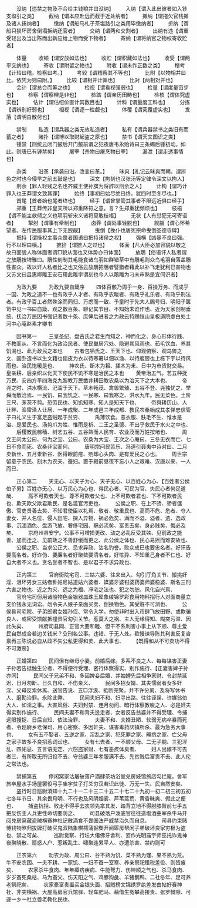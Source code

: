 <!-- { "loadSidebar": true } -->
　　没纳【违禁之物及不合给主钱粮并曰没纳】
　　入纳【谓入此出彼者如入钞支塩引之类】
　　截纳【谓本应赴远而截于近处纳者】
　　摊纳【谓拖欠官钱摊及诸人揍纳者】
　　缴纳【谓船马札子茶塩路引之类用毕缴纳者】
　　折纳【谓船只损坏房舍倒塌拆纳还官者】
　　交纳【谓两和交割者】
　　出纳有违【谓重受轻出及当出陈而出新应给上物而受下物者】
　　寄纳【谓将纳官之物权寄收贮者】

　　体量
　　收顿【谓安放如法也】
　　收贮【谓积藏如法也】
　　收受【谓两平交纳也】
　　寄收【谓附留之物也】
　　附收【谓未作正数之类】
　　稽考【计较曰稽。检察曰考。】
　　考较【谓稽察其不等也】
　　比附【以物相并曰比。依凭为则曰附。】
　　比较【谓相并计筭也】
　　比对【两相对并也】
　　会计【谓总合而筹之也】
　　检视【谓看视强弱也】
　　检量【谓度量亩步也】
　　检察【谓察辨是非也】
　　检踏【谓亲历田畴也】
　　检核【谓体究虚实也】
　　估计【谓估纽价直计其数目也】
　　计料【谓量度工料也】
　　分拣【谓辨别好弱也】
　　相视【谓逐一检觑也】
　　体覆【谓究覆虚实也】
　　发落【谓明白散付也】

　　禁制
　　私造【谓兵器之类无故私造者】
　　私有【谓兵器禁书之类旧有而蓄之者】
　　赌扑【谓博以取财起盗之原也】
　　禁书【谓天文图识之类】
　　锺禁【刑统云闭门皷后开门皷前谓之犯夜唐韦永贻诗曰三条蠋后锺初动。如此。则唐巳有锺禁矣】
　　屠宰【杀物曰屠烹物曰宰】
　　漏泄【谓走透事情也】

　　杂类
　　沿革【承袭曰沿。改变曰革。】
　　昧爽【礼记云昧爽而朝。谓辨色之时也今侵早之前五鼓是也】
　　深文【拘刻也汉张汤等定律令深文以拘人】
　　刑余【罪人轻贱之名也齐威王使孙膑为将辞以刑余之人】
　　计构【谓巧计罪入也王莽谓文致其罪】
　　始终【事初曰始尽绝曰终。犹四时至冬尽也。】
　　首尾【首者始也尾者终也】
　　经手【谓曾掌管其事者不限远近俱曰经手】
　　郑重【王莽传非皇天所以郑重降符之意。言？生郑重犹频烦也】
　　枝梧【谓不能主欹倾之义也项羽斩宋义诸将莫敢枝梧】
　　无状【人有愆犯无可寄语者】
　　掣肘【谓事有牵制也】
　　卤莽【谓处事轻脱也】
　　觊觎【谓心怀希望者。左传民服事其上下无觊觎】
　　曳倒【挽仆也唐宪宗命曳倒圣德寺碑】
　　把持【谓操权主事众畏者国语曰把持诸侯之权】
　　强横【凶暴不良曰强。行不以理曰横。】
　　摭拾【谓摭人之过也】
　　体面【凡大臣必加容貌以敬之故曰面貌人称体面者谓□貌从面也又体势亦曰体面】
　　放鵰【俗语讦人私者谓之放鵰按埤雅曰。鵰性刻制其毛能食诸鸟羽如群错草中有鵰毛则众鸟毛羽自落盖鵰性害众。故以讦人私者比之也又俗云放鵰把鴈者譬猎者藉此以补飞走犹利巳害物也又苏文曰吕惠卿雕王安石用此雕字谓刻也今人以鵰雕为刁未审熟是宜伺识者】

　　为政九要
　　为政九要自箴序
　　四体百骸乃周乎一身、百揆万务、而成乎一国、为政之道不一也有政乎人才者、有政乎农畯者、有政乎礼乐者、有政乎刑法者。有政乎百工者然殊涂而同归、万虑而一致、予童时于先大人赐号归、明阳子箧笥中见一书曰自箴、观之数百条、聊记其节目、不知始末谁作也、近为天家创制垂统、抚治万民因书强记者数十条、庶俾后进者之为政云特赐恒山皇极道院虚白处士河中心庵赵素才卿书

　　因书第一
　　三皇圣纪、盘古氏之君生而知之、神而化之、身心形体行践、不教而从、不言而化为政治民者、使民巢居穴处、隐避其风雨也、茹毛饮血、养其饥渴也、此为政民之本也
　　古者包牺氏之、王天下也、仰观俯察、观鸟兽之文、画卦造书以生文籍也俪皮为衣以待寒暑以佃以渔、以待庖厨也上栋下宇以待风雨也、治民饱暖是也、
　　神农氏、斲木为耜、揉木为耒、日中为市货财交易。皇亲耕、后亲织以化天下使民不饥不寒是治民之本也
　　黄帝治五气。艺五种抚万民、安四方平四海克九黎教万民凿井耕田教农桑以为治天下之大本也、
　　帝尧之时、洪水横流、汜滥于天下。草木畅茂、禽兽繁殖、五谷不登、尧独忧之、举舜而敷治焉、一民饥、曰我饥之、一民寒、曰我寒之、洪水九年。民无菜色。土阶三尺、茅茨不剪。恐劳民也、知饥知寒、知人是知天下也、
　　帝舜耕历山、人让畔、渔雷泽人让居、一年成聚、二年成邑三年成都、教民农桑始成其孝悌忠信管子曰礼义生于富足盗贼起于贫穷、
　　禹薄饮食。恶衣服、肤毛不生、惟水是治、是爱民也、汤剪爪为牲、惟雨是析、二王之圣德、不出乎救民于水火之中也、
　　后稷教民稼穑、树艺五谷、五谷熟而人民育、农业茂而万姓按堵也、
　　周文王问太公曰、何为之宝、公曰、农桑为大宝、王次之心庵曰、三冬无衣而亡、七日不食而死、农桑非宝而何、
　　唐明宗问民苦乐、冯道引聂夷中诗对曰、二月卖新丝、五月粜新谷、医得眼前疮、剜却心头肉、是有爱民之心也。
　　周世宗留意于农民、刻木为农夫、蚕妇。置于殿前昼夜不忘小人之艰难、汉唐以来、一人而巳、

　　正心第二
　　天无心、以天子为心、天子无心、以百姓心为心、【百姓者公侯伯子男】百姓亦无心、以万民心为心也、得民心者、可民为官、失民心者何足道哉、
　　高不可欺者天也、尊不可欺者父也、上不可欺者君也、下不可欺者民也、欺天欺父欺君欺民、是名滥官污吏也、
　　公侯之职、在上不骄、骄者倨傲、官吏贤善去矣、不知君使臣以礼焉、敬者、敬重民也、高而不危、危者、夺人妻女、并人名位、侵人田宅、探人异物、祸必危矣、满而不溢、溢者、遗、逸政事、沉湎酒色、盘游飞放、奢侈宅园、职必流矣、富贵去矣、身必贱矣、悔必及矣、
　　京府州县安宁。公事不可增损更改、动之必乱反受其殃、见前政之能善、加而迁之、见前政之不善舒缓而更之、此公侯之体也、民心易摇而难安故也、
　　公侯之职、当求公正大、忌求异政、沽名钓誉。败众成巳也要忠名者。好讦告要高名者。好诈伪、要廉名者好聚敛要清名者。好恠异、不知重己身者不仁也、好自大者不义也。贪名誉者不智也、是以君子不求异政也、

　　正内第三
　　官府衙院宅司、三姑六婆、往来出入、勾引厅角关节、搬挑奸淫、沮坏男女三姑者卦姑尼姑道姑六婆者、媒婆牙婆钳婆药婆师婆稳婆、斯名三刑六害之物也、近之为灾、远之为福、凈宅之法也、犯之勿恕、风化自兴焉、
　　官府宅司但用诸般物色金银器皿珠玉犀象绫锦罗彩食用物料招行人对面商量立支价钱永无词讼、勿令夫人娘子亲面买卖、倒换物色。其受赃不可测也、
　　公侯县司宅院、子弟郎君女婿孙侄、常令入学。勿使非时出入市肆飞放田野、或欺骗良人、或密受馈献抵撞贵官勾引关节。惹莫大之祸、主人无缘得知、糊突污滥、因此失矣、
　　州府司县同、正官大要和睦、但干不系利害小事上从下顺、尊主爱民自然成合若边关钱米？殳刑名公事。违错、于无人处。欵慢谏导陈其利害反复咨禀再三陈说必自从政不失公私更得和羙、此大事也、
　　【既得和从不可卖功不得不可激恶】

　　正婚第四
　　民间但有继母小妻。前婚后嫁。多系不良之人、每每谋害正妻子孙若告抵触生分者、不得便行受理、密行体察得实、别作施行、【正妻害婢子孙亦同】
　　民间父子兄弟不和、多因婢妾后婚、并妯娌先后相争家财、令封禁延迟、日月勿断、日久自和、不伤亲义、
　　民间多招女婿、其夫懦弱者女多奸淫、父母反索休离、送官告说、五□浮浪、抵断完聚。并不许分离、及将写休书人、磨勘治罪。永除此弊、
　　民间夫妇不和、妇寻出路、往往诬误、许媒翁伯大人、如淫之事。大害风俗、夫妇封禁、连月勿问、暗行体察教唆之人、必是奸夫得实别作施行、
　　民间夫妻不和背夫迯走者、女者反告翁婆并不得受理、令捕远限搜捉、日后自知、依法治罪、
　　夫妻不和、夫婿丑陋、软弱无病卒暴而死者、令廵尉乡老保司、用心密察、多因奸夫、谋害毒药厌镇所杀、最为急务大事也、
　　女有五不娶者、五逆之家、淫乱之家、犯死罪之家、齅疠之家、亡父母之家子故多不良招惹词讼也、
　　女有七去者、一不顺父母、二无子嗣、三犯淫乱、四妬忌、五言语无定、六窃盗家财、七有恶疾体臭者、
　　妇人出嫁不可去者三、有所取无所归投不去、守翁婆三年孝服满不去、先贫贱后富贵不去、此人伦之常法也。

　　禁捕第五
　　停闲窝家沽屠破落户酒肆茶坊浴堂兑房妓馆旅店勾拦庵。舍军旅卒屋水手场屋罢役弓手庙宇贫子打爻穷汉若识此徒、万无一失、民自然安矣、
　　盗行时日廵尉湏知十九二十一二十三二十五二十七二十九初一初二初三初五初七冬年节日、其余畏月明、不行也及风阴烟雾、芦苇蒿荒、黄昏昧爽、假此之便也、
　　捕盗抗拒、败走不得手去衣领先拿其发、踏背立地不得肘膝胷前七手五把反伤主人兵吏性命切要防之、
　　司县破落户泼底官往往造塩酒曲宰杀牛马开阅兑房窝藏盗贼横赛神社记散酒食不畏国法严威禁治久而自息、
　　司县约束赌愽钱物煞归拔牌打破买鬼双陆象棋樗蒲掘槊开阅匮房帮闲子弟破坏良家穷极为盗也、禁之可矣、
　　巡尉觉察、行坛大僊佛牙舍利、妄作光明庙宇师巫托诈鬼神夜聚晓散、扇惑人户、惹叛乱生、啸聚连累平人、亦遭杀害、禁约则可

　　正农第六
　　劝农为政、周公曰、谷不熟为饥、菜不熟为馑、果不熟为荒。牛不安农困、一夫不耕、一家饥、一妇不蚕一室寒、养亲祭祀租税差役、则皆废矣、
　　农家杀牛食肉、年年瘴疠疾病、牛能弩力、伤坤顺之气也、杀马食肉、岁岁蚕死桑枯、马为蚕父、伤天阳之气、鸡豚狗彘、羊猪鹅鸭、二社冬年、足可养老祭祀矣、
　　农家豪富贵置买金银头面、招贼榜文锦绣罗纨差发由帖好赛神社、非突横祸、大屋高房官兵馆驿、轻车肥马、藉借生冤攀高接贵、张罗雠隙、可逐一乡一社立耆老教化民也、
